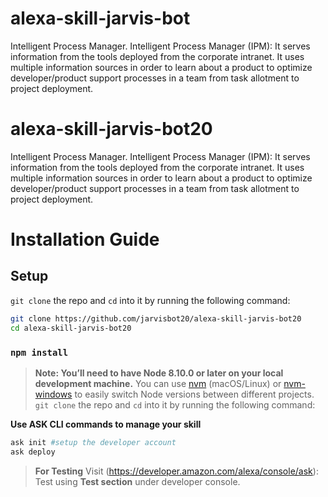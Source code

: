 # alexa-skill-jarvis-bot
Intelligent Process Manager. Intelligent Process Manager (IPM): It serves information from the tools deployed from the corporate intranet. It uses multiple information sources in order to learn about a product to optimize developer/product support processes in a team from task allotment to project deployment.
# alexa-skill-jarvis-bot20
Intelligent Process Manager. Intelligent Process Manager (IPM): It serves information from the tools deployed from the corporate intranet. It uses multiple information sources in order to learn about a product to optimize developer/product support processes in a team from task allotment to project deployment.

# Installation Guide

## Setup
`git clone` the repo and `cd` into it by running the following command:
```bash
git clone https://github.com/jarvisbot20/alexa-skill-jarvis-bot20
cd alexa-skill-jarvis-bot20
```
### `npm install`

> **Note: You’ll need to have Node 8.10.0 or later on your local development machine.** You can use [nvm](https://github.com/creationix/nvm#installation) (macOS/Linux) or [nvm-windows](https://github.com/coreybutler/nvm-windows#node-version-manager-nvm-for-windows) to easily switch Node versions between different projects.
`git clone` the repo and `cd` into it by running the following command:


**Use ASK CLI commands to manage your skill**

```bash
ask init #setup the developer account
ask deploy
```
> **For Testing** Visit (https://developer.amazon.com/alexa/console/ask):
Test using **Test section** under developer console.
